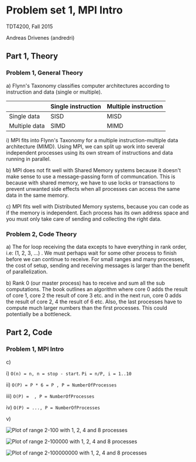 # Problem set 1, MPI Intro

TDT4200, Fall 2015

Andreas Drivenes (andredri)

## Part 1, Theory

### Problem 1, General Theory

a) Flynn's Taxonomy classifies computer architectures according to instruction and data (single or multiple).

|                | Single instruction| Multiple instruction |
| -------------- | ----------------- | -------------------- |
| Single data    | SISD              | MISD                 |
| Multiple data  | SIMD              | MIMD                 |

  i) MPI fits into Flynn's Taxonomy for a multiple instruction-multiple data architecture (MIMD).
Using MPI, we can split up work into several independent processes using its own stream of 
instructions and data running in parallel. 

b) MPI does not fit well with Shared Memory systems because it doesn't make sense to use a 
message-passing form of communcation.
This is because with shared memory, we have to use locks or transactions to prevent unwanted
side effects when all processes can access the same data in the same memory.

c) MPI fits well with Distributed Memory systems, because you can code as if the memory is 
independent. Each process has its own address space and you must only take care of 
sending and collecting the right data.

### Problem 2, Code Theory

a) The for loop receiving the data excepts to have everything in rank order, i.e: (1, 2, 3, ...)
. We must perhaps wait for some other process to finish before we can continue to receive.
For small ranges and many processes, the cost of setup, sending and receiving messages is larger
than the benefit of parallelization.

b)
Rank 0 (our master process) has to receive and sum all the sub computations. The book outlines 
an algorithm where core 0 adds the result of core 1, core 2 the result of core 3 etc. and in 
the next run, core 0 adds the result of core 2, 4 the result of 6 etc. 
Also, the last processes have to compute much larger numbers than the first processes. This 
could potentially be a bottleneck. 

## Part 2, Code

### Problem 1, MPI Intro

c) 

i) `O(n) = n, n = stop - start`. `Pi = n/P, i = 1..10`

ii) `O(P) = P * 6 = P , P = NumberOfProcesses`

iii) `O(P) =  , P = NumberOfProcesses`

iv) `O(P) = ..., P = NumberOfProcesses`

v) 

![Plot of range 2-100 with 1, 2, 4 and 8 processes](plots/2_100.png)

![Plot of range 2-100000 with 1, 2, 4 and 8 processes](plots/2_1000000.png)

![Plot of range 2-100000000 with 1, 2, 4 and 8 processes](plots/2_1000000000.png)

